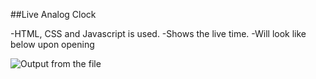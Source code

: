 ##Live Analog Clock

-HTML, CSS and Javascript is used.
-Shows the live time.
-Will look like below upon opening 

![Output from the file](https://imgur.com/mkJWiBM)
